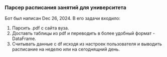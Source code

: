 ### Парсер расписания занятий для университета

Бот был написан Dec 26, 2024. В его задачи входило: 
1. Парсить .pdf с сайта вуза.
2. Доставть таблицы из pdf и переводить в более удобный формат - DataFrame.
3. Считывать данные с df исходя из настроек пользователя и выводить расписание на неделю или на сегоднящний день.
